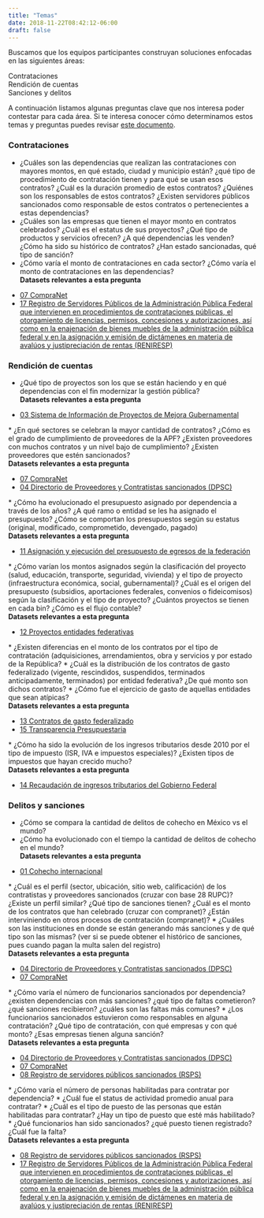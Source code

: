 ```yaml
---
title: "Temas"
date: 2018-11-22T08:42:12-06:00
draft: false
---
```


Buscamos que los equipos participantes construyan soluciones enfocadas en las siguientes áreas:

<div class="row">
<div class="well col-sm-3 tema-box">Contrataciones</div>
<div class="well col-sm-3 tema-box">Rendición de cuentas</div>
<div class="well col-sm-3 tema-box">Sanciones y delitos</div>
</div>

A continuación listamos algunas preguntas clave que nos interesa poder contestar para cada área. Si te interesa conocer cómo determinamos estos temas y preguntas puedes revisar [este documento](https://docs.google.com/document/d/15L8QJo9p-fTwSjxTni4vID3vbjGdcmEjN-X2pY4OZcM/edit?usp=sharing).

### Contrataciones
* ¿Cuáles son las dependencias que realizan las contrataciones con mayores montos, en qué estado, ciudad y municipio están? ¿qué tipo de procedimiento de contratación tienen y para qué se usan esos contratos? ¿Cuál es la duración promedio de estos contratos? ¿Quiénes son los responsables de estos contratos? ¿Existen servidores públicos sancionados como responsable de estos contratos o pertenecientes a estas dependencias?
* ¿Cuáles son las empresas que tienen el mayor monto en contratos celebrados? ¿Cuál es el estatus de sus proyectos? ¿Qué tipo de productos y servicios ofrecen? ¿A qué dependencias les venden? ¿Cómo ha sido su histórico de contratos? ¿Han estado sancionadas, qué tipo de sanción?
* ¿Cómo varía el monto de contrataciones en cada sector? ¿Cómo varía el monto de contrataciones en las dependencias? <br> <strong>Datasets relevantes a esta pregunta</strong>
<ul>
	<li><a href="">07 CompraNet</a></li>
	<li><a href="">17 Registro de Servidores Públicos de la Administración Pública Federal que intervienen en procedimientos de contrataciones públicas, el otorgamiento de licencias, permisos, concesiones y autorizaciones, así como en la enajenación de bienes muebles de la administración pública federal y en la asignación y emisión de dictámenes en materia de avalúos y justipreciación de rentas (RENIRESP)</a></li>
</ul>
 
### Rendición de cuentas
* ¿Qué tipo de proyectos son los que se están haciendo y en qué dependencias con el fin modernizar la gestión pública?<br> <strong>Datasets relevantes a esta pregunta</strong>
<ul>
	<li><a href="">03 Sistema de Información de Proyectos de Mejora Gubernamental</a></li>
</ul>
* ¿En qué sectores se celebran la mayor cantidad de contratos? ¿Cómo es el grado de cumplimiento de proveedores de la APF? ¿Existen proveedores con muchos contratos y un nivel bajo de cumplimiento? ¿Existen proveedores que estén sancionados?<br> <strong>Datasets relevantes a esta pregunta</strong>
<ul>
	<li><a href="">07 CompraNet</a></li>
	<li><a href="">04 Directorio de Proveedores y Contratistas sancionados (DPSC)</a></li>
</ul>
* ¿Cómo ha evolucionado el presupuesto asignado por dependencia a través de los años?  ¿A qué ramo o entidad se les ha asignado el presupuesto? ¿Cómo se comportan los presupuestos según su estatus (original, modificado, comprometido, devengado, pagado)<br> <strong>Datasets relevantes a esta pregunta</strong>
<ul>
	<li><a href="">11 Asignación y ejecución del presupuesto de egresos de la federación</a></li>
</ul>
* ¿Cómo varían los montos asignados según la clasificación del proyecto (salud, educación, transporte, seguridad, vivienda) y el tipo de proyecto (infraestructura económica, social, gubernamental)? ¿Cuál es el origen del presupuesto (subsidios, aportaciones federales, convenios o fideicomisos) según la clasificación y el tipo de proyecto? ¿Cuántos proyectos se tienen en cada bin? ¿Cómo es el flujo contable?<br> <strong>Datasets relevantes a esta pregunta</strong>
<ul>
	<li><a href="">12 Proyectos entidades federativas</a></li>
</ul>
* ¿Existen diferencias en el monto de los contratos por el tipo de contratación (adquisiciones, arrendamientos, obra y servicios y por estado de la República?
* ¿Cuál es la distribución de los contratos de gasto federalizado (vigente, rescindidos, suspendidos, terminados anticipadamente, terminados) por entidad federativa? ¿De qué monto son dichos contratos?
* ¿Cómo fue el ejercicio de gasto de aquellas entidades que sean atípicas?<br> <strong>Datasets relevantes a esta pregunta</strong>
<ul>
	<li><a href="">13 Contratos de gasto federalizado</a></li>
	<li><a href="">15 Transparencia Presupuestaria</a></li>
</ul>
* ¿Cómo ha sido la evolución de los ingresos tributarios desde 2010 por el tipo de impuesto (ISR, IVA e impuestos especiales)? ¿Existen tipos de impuestos que hayan crecido mucho?
<br> <strong>Datasets relevantes a esta pregunta</strong>
<ul>
	<li><a href="">14 Recaudación de ingresos tributarios del Gobierno Federal</a></li>
</ul>

### Delitos y sanciones
* ¿Cómo se compara la cantidad de delitos de cohecho en México vs el mundo?
* ¿Cómo ha evolucionado con el tiempo la cantidad de delitos de cohecho en el mundo?<br> <strong>Datasets relevantes a esta pregunta</strong>
<ul>
	<li><a href="">01 Cohecho internacional</a></li>
</ul>
* ¿Cuál es el perfil (sector, ubicación, sitio web, calificación) de los contratistas y proveedores sancionados (cruzar con base 28 RUPC)? ¿Existe un perfil similar? ¿Qué tipo de sanciones tienen? ¿Cuál es el monto de los contratos que han celebrado (cruzar con compranet)? ¿Están interviniendo en otros procesos de contratación (compranet)? 
* ¿Cuáles son las instituciones en donde se están generando más sanciones y de qué tipo son las mismas? 
(ver si se puede obtener el histórico de sanciones, pues cuando pagan la multa salen del registro)<br>
<strong>Datasets relevantes a esta pregunta</strong>
<ul>
	<li><a href="">04 Directorio de Proveedores y Contratistas sancionados (DPSC)</a></li>
	<li><a href="">07 CompraNet</a></li>
</ul>
* ¿Cómo varía el número de funcionarios sancionados por dependencia? ¿existen dependencias con más sanciones? ¿qué tipo de faltas cometieron? ¿qué sanciones recibieron? ¿cuáles son las faltas más comunes?
* ¿Los funcionarios sancionados estuvieron como responsables en alguna contratación? ¿Qué tipo de contratación, con qué empresas y con qué monto? ¿Esas empresas tienen alguna sanción?<br> <strong>Datasets relevantes a esta pregunta</strong>
<ul>
	<li><a href="">04 Directorio de Proveedores y Contratistas sancionados (DPSC)</a></li>
	<li><a href="">07 CompraNet</a></li>
	<li><a href="">08 Registro de servidores públicos sancionados (RSPS)</a></li>
</ul>
* ¿Cómo varía el número de personas habilitadas para contratar por dependencia?
* ¿Cuál fue el status de actividad promedio anual para contratar?
* ¿Cuál es el tipo de puesto de las personas que están habilitadas para contratar? ¿Hay un tipo de puesto que esté más habilitado?
* ¿Qué funcionarios han sido sancionados? ¿qué puesto tienen registrado? ¿Cuál fue la falta?<br> <strong>Datasets relevantes a esta pregunta</strong>
<ul>
	<li><a href="">08 Registro de servidores públicos sancionados (RSPS)</a></li>
	<li><a href="">17 Registro de Servidores Públicos de la Administración Pública Federal que intervienen en procedimientos de contrataciones públicas, el otorgamiento de licencias, permisos, concesiones y autorizaciones, así como en la enajenación de bienes muebles de la administración pública federal y en la asignación y emisión de dictámenes en materia de avalúos y justipreciación de rentas (RENIRESP)</a></li>
</ul>
